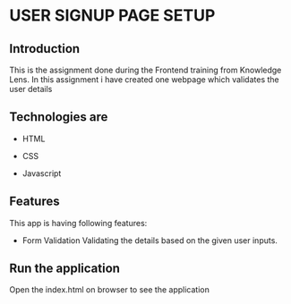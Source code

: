 # USER SIGNUP PAGE SETUP
## Introduction
This is the assignment done during the Frontend training from Knowledge Lens. In this assignment i have created one webpage which validates the user details

## Technologies are

- HTML

- CSS 

- Javascript

## Features

This app is having following features:

- Form Validation
Validating the details based on the given user inputs.


## Run the application
Open the index.html on browser to see the application